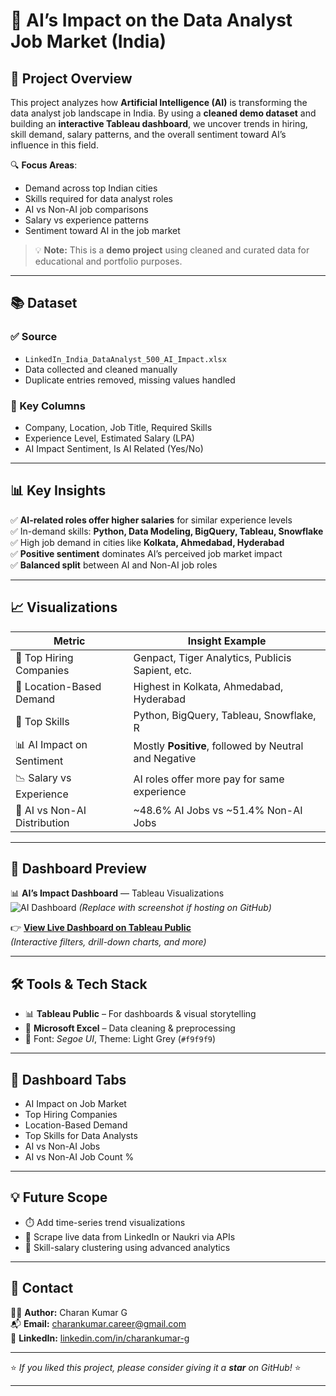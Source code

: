 # 🤖 AI’s Impact on the Data Analyst Job Market (India)

## 🚀 Project Overview

This project analyzes how **Artificial Intelligence (AI)** is transforming the data analyst job landscape in India. By using a **cleaned demo dataset** and building an **interactive Tableau dashboard**, we uncover trends in hiring, skill demand, salary patterns, and the overall sentiment toward AI’s influence in this field.

🔍 **Focus Areas**:

- Demand across top Indian cities  
- Skills required for data analyst roles  
- AI vs Non-AI job comparisons  
- Salary vs experience patterns  
- Sentiment toward AI in the job market

> 💡 **Note:** This is a **demo project** using cleaned and curated data for educational and portfolio purposes.

---

## 📚 Dataset

### ✅ Source

- `LinkedIn_India_DataAnalyst_500_AI_Impact.xlsx`  
- Data collected and cleaned manually  
- Duplicate entries removed, missing values handled

### 🧾 Key Columns

- Company, Location, Job Title, Required Skills  
- Experience Level, Estimated Salary (LPA)  
- AI Impact Sentiment, Is AI Related (Yes/No)

---

## 📊 Key Insights

✅ **AI-related roles offer higher salaries** for similar experience levels  
✅ In-demand skills: **Python, Data Modeling, BigQuery, Tableau, Snowflake**  
✅ High job demand in cities like **Kolkata, Ahmedabad, Hyderabad**  
✅ **Positive sentiment** dominates AI’s perceived job market impact  
✅ **Balanced split** between AI and Non-AI job roles  

---

## 📈 Visualizations

| Metric                       | Insight Example                                       |
|-----------------------------|--------------------------------------------------------|
| 🏢 Top Hiring Companies      | Genpact, Tiger Analytics, Publicis Sapient, etc.       |
| 📍 Location-Based Demand     | Highest in Kolkata, Ahmedabad, Hyderabad              |
| 💼 Top Skills                | Python, BigQuery, Tableau, Snowflake, R               |
| 📊 AI Impact on Sentiment    | Mostly **Positive**, followed by Neutral and Negative |
| 📉 Salary vs Experience      | AI roles offer more pay for same experience           |
| 🔄 AI vs Non-AI Distribution | ~48.6% AI Jobs vs ~51.4% Non-AI Jobs                 |

---

## 📌 Dashboard Preview

📊 **AI’s Impact Dashboard** — Tableau Visualizations  
![AI Dashboard](https://user-images.githubusercontent.com/your-image-path/sample_dashboard.png) *(Replace with screenshot if hosting on GitHub)*

👉 **[View Live Dashboard on Tableau Public](https://public.tableau.com/views/AIsImpactonDataAnalystJobsinIndia/AIImpact-DataAnalystJobMarketIndia)**  
*(Interactive filters, drill-down charts, and more)*

---

## 🛠️ Tools & Tech Stack

- 📊 **Tableau Public** – For dashboards & visual storytelling  
- 🧹 **Microsoft Excel** – Data cleaning & preprocessing  
- 📝 Font: *Segoe UI*, Theme: Light Grey (`#f9f9f9`)  

---

## 🧾 Dashboard Tabs

- AI Impact on Job Market  
- Top Hiring Companies  
- Location-Based Demand  
- Top Skills for Data Analysts  
- AI vs Non-AI Jobs  
- AI vs Non-AI Job Count %

---

## 💡 Future Scope

- ⏱️ Add time-series trend visualizations  
- 🔗 Scrape live data from LinkedIn or Naukri via APIs  
- 🧠 Skill-salary clustering using advanced analytics  

---

## 📢 Contact

👨‍💻 **Author:** Charan Kumar G  
📬 **Email:** [charankumar.career@gmail.com](mailto:charankumar.career@gmail.com)  
🔗 **LinkedIn:** [linkedin.com/in/charankumar-g](https://linkedin.com/in/charankumar-g)

---

⭐ *If you liked this project, please consider giving it a **star** on GitHub!* ⭐

---

